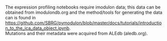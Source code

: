 The expression profiling notebooks require imodulon data; this data can be obtained from imodulondb.org and the method/tools for generating the data can is found in https://github.com/SBRG/pymodulon/blob/master/docs/tutorials/introduction_to_the_ica_data_object.ipynb.  
Mutations and their metadata were acquired from ALEdb (aledb.org).
